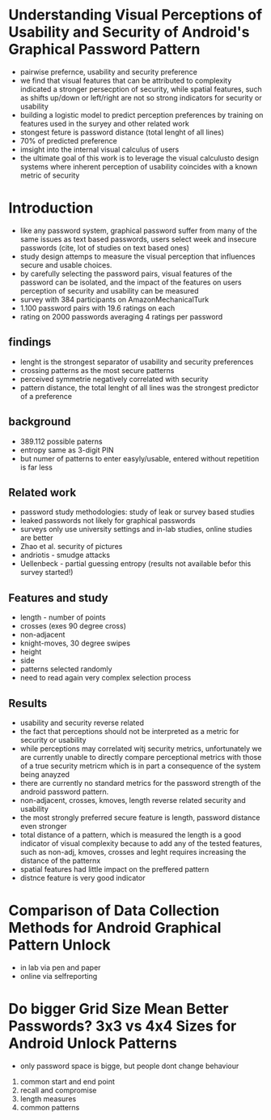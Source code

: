 # Understanding Visual Perceptions of Usability and Security of Android's Graphical Password Pattern

* pairwise prefernce, usability and security preference
* we find that visual features that can be attributed to complexity indicated a stronger persecption of security, while spatial features, such as shifts up/down or left/right are not so strong indicators for security or usability
* building a logistic model to predict perception preferences by training on features used in the suryey and other related work
* stongest feture is password distance (total lenght of all lines)
* 70% of predicted preference
* imsight into the internal visual calculus of users
* the ultimate goal of this work is to leverage the visual calculusto design systems where inherent perception of usability coincides with a known metric of security

# Introduction
* like any password system, graphical password suffer from many of the same issues as text based passwords, users select week and insecure passwords (cite, lot of studies on text based ones)
* study design attemps to measure the visual perception that influences secure and usable choices.
* by carefully selecting the password pairs, visual features of the password can be isolated, and the impact of the features on users perception of security and usability can be measured
* survey with 384 participants on AmazonMechanicalTurk
* 1.100 password pairs with 19.6 ratings on each
* rating on 2000 passwords averaging 4 ratings per password

## findings
* lenght is the strongest separator of usability and security preferences
* crossing patterns as the most secure patterns
* perceived symmetrie negatively correlated with security
* pattern distance, the total lenght of all lines was the strongest predictor of a preference

## background
* 389.112 possible paterns
* entropy same as 3-digit PIN
* but numer of patterns to enter easyly/usable, entered without repetition is far less


## Related work
* password study methodologies: study of leak or survey based studies
* leaked passwords not likely for graphical passwords
* surveys only use university settings and in-lab studies, online studies are better
* Zhao et al. security of pictures
* andriotis - smudge attacks
* Uellenbeck - partial guessing entropy (results not available befor this survey started!)

## Features and study
* length - number of points
* crosses (exes 90 degree cross)
* non-adjacent 
* knight-moves, 30 degree swipes
* height
* side
* patterns selected randomly
* need to read again very complex selection process

## Results
* usability and security reverse related
* the fact that perceptions should not be interpreted as a metric for security or usability
* while perceptions may correlated witj security metrics, unfortunately we are currently unable to directly compare perceptional metrics with those of a true security metricm which is in part a consequence of the system being anayzed
* there are currently no standard metrics for the password strength of the android password pattern.
* non-adjacent, crosses, kmoves, length reverse related security and usability
* the most strongly preferred secure feature is length, password distance even stronger
* total distance of a pattern, which is measured the length is a good indicator of visual complexity because to add any of the tested features, such as non-adj, kmoves, crosses and leght requires increasing the distance of the patternx
* spatial features had little impact on the preffered pattern
* distnce feature is very good indicator

# Comparison of Data Collection Methods for Android Graphical Pattern Unlock
* in lab via pen and paper
* online via selfreporting 

# Do bigger Grid Size Mean Better Passwords? 3x3 vs 4x4 Sizes for Android Unlock Patterns
* only password space is bigge, but people dont change behaviour
1. common start and end point
2. recall and compromise
3. length measures
4. common patterns


